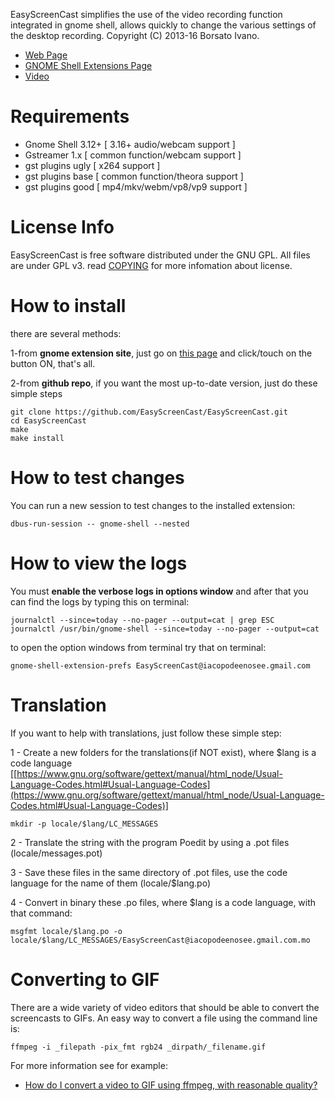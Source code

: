 EasyScreenCast simplifies the use of the video recording function integrated in gnome shell, allows quickly to change the various settings of the desktop recording. Copyright (C) 2013-16 Borsato Ivano.
- [Web Page](http://iacopodeenosee.wordpress.com/)
- [GNOME Shell Extensions Page](https://extensions.gnome.org/extension/690/easyscreencast/)
- [Video](https://youtu.be/81E9AruraKU)

# Requirements
- Gnome Shell 3.12+ [ 3.16+ audio/webcam support ]
- Gstreamer 1.x [ common function/webcam support ]
- gst plugins ugly [ x264 support ]
- gst plugins base [ common function/theora support ]
- gst plugins good [ mp4/mkv/webm/vp8/vp9 support ]

# License Info
EasyScreenCast is free software distributed under the GNU GPL. All files are under GPL v3. read [COPYING](COPYING.md) for more infomation about license.

# How to install
there are several methods:

1-from **gnome extension site**, just go on [this page](https://extensions.gnome.org/extension/690/easyscreencast/) and click/touch on the button ON, that's all.


2-from **github repo**, if you want the most up-to-date version, just do these simple steps


```
git clone https://github.com/EasyScreenCast/EasyScreenCast.git
cd EasyScreenCast
make
make install
```

# How to test changes

You can run a new session to test changes to the installed extension:

```
dbus-run-session -- gnome-shell --nested
```

# How to view the logs
You must **enable the verbose logs in options window** and after that you can find the logs by typing this on terminal:

```
journalctl --since=today --no-pager --output=cat | grep ESC
journalctl /usr/bin/gnome-shell --since=today --no-pager --output=cat
```

to open the option windows from terminal try that on terminal:

```
gnome-shell-extension-prefs EasyScreenCast@iacopodeenosee.gmail.com
```

# Translation
If you want to help with translations, just follow these simple step:

1 - Create a new folders for the translations(if NOT exist), where $lang is a code language [[https://www.gnu.org/software/gettext/manual/html_node/Usual-Language-Codes.html#Usual-Language-Codes](https://www.gnu.org/software/gettext/manual/html_node/Usual-Language-Codes.html#Usual-Language-Codes)]

```
mkdir -p locale/$lang/LC_MESSAGES
```

2 - Translate the string with the program Poedit by using a .pot files (locale/messages.pot)

3 - Save these files in the same directory of .pot files, use the code language for the name of them (locale/$lang.po)

4 - Convert in binary these .po files, where $lang is a code language, with that command:

```
msgfmt locale/$lang.po -o locale/$lang/LC_MESSAGES/EasyScreenCast@iacopodeenosee.gmail.com.mo
```

# Converting to GIF

There are a wide variety of video editors that should be able to convert
the screencasts to GIFs. An easy way to convert a file using the command
line is:

```
ffmpeg -i _filepath -pix_fmt rgb24 _dirpath/_filename.gif
```

For more information see for example:

 - [How do I convert a video to GIF using ffmpeg, with reasonable quality?](https://superuser.com/questions/556029/how-do-i-convert-a-video-to-gif-using-ffmpeg-with-reasonable-quality)
